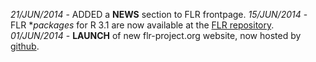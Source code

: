 *21/JUN/2014* - ADDED a **NEWS** section to FLR frontpage.
*15/JUN/2014* - FLR **packages* for R 3.1 are now available at the [FLR repository](http://www.flr-project.org/R/).
*01/JUN/2014* - **LAUNCH** of new flr-project.org website, now hosted by [github](http://github.com/flr/flr.github.io).
